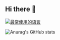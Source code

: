 ## Hi there 👋

[![最常使用的语言](https://github-readme-stats.vercel.app/api/top-langs/?username=xc2f&layout=compact)](https://github.com/xc2f)

![Anurag's GitHub stats](https://github-readme-stats.vercel.app/api?username=xc2f&show_icons=true)






<!--
**xc2f/xc2f** is a ✨ _special_ ✨ repository because its `README.md` (this file) appears on your GitHub profile.

Here are some ideas to get you started:

- 🔭 I’m currently working on ...
- 🌱 I’m currently learning ...
- 👯 I’m looking to collaborate on ...
- 🤔 I’m looking for help with ...
- 💬 Ask me about ...
- 📫 How to reach me: ...
- 😄 Pronouns: ...
- ⚡ Fun fact: ...
-->
